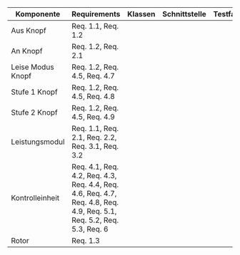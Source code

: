 | **Komponente**      | **Requirements**                                                                          | **Klassen**                                                                          | **Schnittstelle**                                                                          | **Testfall**                                                                          |
|---------------------|---------------|-----------|----------------------------------|-------------------------------|
| Aus Knopf      | Req. 1.1, Req. 1.2 |
| An Knopf      | Req. 1.2, Req. 2.1 |
| Leise Modus Knopf      | Req. 1.2, Req. 4.5, Req. 4.7 |
| Stufe 1 Knopf      | Req. 1.2, Req. 4.5, Req. 4.8|
| Stufe 2 Knopf      | Req. 1.2, Req. 4.5,  Req. 4.9 |
| Leistungsmodul        | Req. 1.1, Req. 2.1, Req. 2.2, Req. 3.1, Req. 3.2 |
| Kontrolleinheit | Req. 4.1, Req. 4.2, Req. 4.3, Req. 4.4, Req. 4.6, Req. 4.7, Req. 4.8, Req. 4.9, Req. 5.1, Req. 5.2, Req. 5.3, Req. 6 |
| Rotor  | Req. 1.3 |

